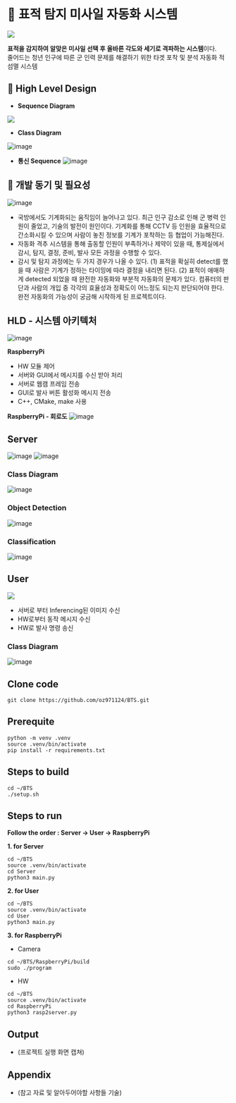 
# 🚀 표적 탐지 미사일 자동화 시스템

![](https://velog.velcdn.com/images/jimeaning/post/607480bd-88ce-44d8-ae55-8583f6038a54/image.png)

**표적을 감지하여 알맞은 미사일 선택 후 올바른 각도와 세기로 격파하는 시스템**이다. <br>
줄어드는 청년 인구에 따른 군 인력 문제를 해결하기 위한 타겟 포착 및 분석 자동화 적 섬멸 시스템

## 🦿 High Level Design

- **Sequence Diagram**

![](https://velog.velcdn.com/images/jimeaning/post/e3ffa80a-ba46-4fc5-9d02-969eba477bf9/image.png)

- **Class Diagram**

![image](https://github.com/jimeaning/BTS/assets/62744644/cdae17cc-fc73-495a-9611-3314cca90495)

- **통신 Sequence**
![image](https://github.com/jimeaning/BTS/assets/62744644/4325ec3f-ddf0-40e1-8881-cabab186c258)


## 🦿 개발 동기 및 필요성
![image](https://github.com/jimeaning/BTS/assets/62744644/ced902e1-4e87-41a3-a3bd-d85c86589b5b)

- 국방에서도 기계화되는 움직임이 늘어나고 있다. 최근 인구 감소로 인해 군 병력 인원이 줄었고, 기술의 발전이 원인이다. 기계화를 통해 CCTV 등 인원을 효율적으로 간소화시킬 수 있으며 사람이 놓친 정보를 기계가 포착하는 등 협업이 가능해진다.
- 자동화 격추 시스템을 통해 출동할 인원이 부족하거나 제약이 있을 때, 통제실에서 감시, 탐지, 결정, 준비, 발사 모든 과정을 수행할 수 있다.
- 감시 및 탐지 과정에는 두 가지 경우가 나올 수 있다.
(1) 표적을 확실히 detect를 했을 때
사람은 기계가 정하는 타이밍에 따라 결정을 내리면 된다.
(2) 표적이 애매하게 detected 되었을 때
완전한 자동화와 부분적 자동화의 문제가 있다. 컴퓨터의 판단과 사람의 개입 중 각각의 효율성과 정확도이 어느정도 되는지 판단되어야 한다. 완전 자동화의 가능성이 궁금해 시작하게 된 프로젝트이다.

## HLD - 시스템 아키텍처
![image](https://github.com/jimeaning/BTS/assets/62744644/fa4de51c-99dd-4ee0-a929-7398ae921d40)

**RaspberryPi**
-   HW 모듈 제어
-   서버와 GUI에서 메시지를 수신 받아 처리
-   서버로 웹캠 프레임 전송
-   GUI로 발사 버튼 활성화 메시지 전송
-   C++, CMake, make 사용

**RaspberryPi - 회로도**
![image](https://github.com/jimeaning/BTS/assets/62744644/9435d382-7699-4fbc-8034-92761cadb0b6)

## Server
![image](https://github.com/jimeaning/BTS/assets/62744644/5153d5be-0e0a-42b9-a036-9ebded0ecc7e)
![image](https://github.com/jimeaning/BTS/assets/62744644/d3bfe7c0-bd66-4328-a5cc-6d6f5160ade8)

### Class Diagram
![image](https://github.com/jimeaning/BTS/assets/62744644/21bdae1d-8937-4390-a6a8-5996c4e5f787)


### Object Detection
![image](https://github.com/jimeaning/BTS/assets/62744644/425d37dd-21c5-40f4-948b-18c33ee8d66e)

### Classification
![image](https://github.com/jimeaning/BTS/assets/62744644/b33947c0-bff2-45a8-8c25-7545692a6be8)

## User
![](https://velog.velcdn.com/images/jimeaning/post/9a70e703-063e-4b44-bd65-ac3c2f61e0d6/image.png)
-   서버로 부터 Inferencing된 이미지 수신
-   HW로부터 동작 메시지 수신
-   HW로 발사 명령 송신

### Class Diagram
![image](https://github.com/jimeaning/BTS/assets/62744644/25bfe350-cc4b-430b-bed1-a6c373b2983b)


## Clone code

```shell
git clone https://github.com/oz971124/BTS.git
```

## Prerequite

```shell
python -m venv .venv
source .venv/bin/activate
pip install -r requirements.txt
```

## Steps to build

```shell
cd ~/BTS
./setup.sh
```

## Steps to run

**Follow the order : Server -> User -> RaspberryPi**

**1. for Server**

```shell
cd ~/BTS
source .venv/bin/activate
cd Server
python3 main.py
```

**2. for User**

```shell
cd ~/BTS
source .venv/bin/activate
cd User
python3 main.py
```

**3. for RaspberryPi**

- Camera

```shell
cd ~/BTS/RaspberryPi/build
sudo ./program
```

- HW

```shell
cd ~/BTS
source .venv/bin/activate
cd RaspberryPi
python3 rasp2server.py
```

## Output

* (프로젝트 실행 화면 캡쳐)



## Appendix

* (참고 자료 및 알아두어야할 사항들 기술)
